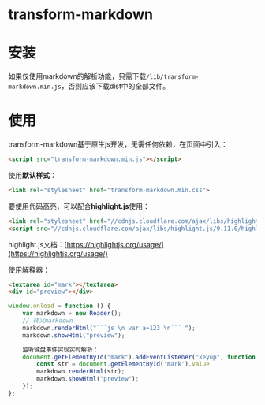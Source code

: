 # transform-markdown


# 安装
如果仅使用markdown的解析功能，只需下载`/lib/transform-markdown.min.js`，否则应该下载dist中的全部文件。

# 使用
transform-markdown基于原生js开发，无需任何依赖，在页面中引入：
```html
<script src="transform-markdown.min.js"></script>
```
使用**默认样式**：
```html
<link rel="stylesheet" href="transform-markdown.min.css">
```
要使用代码高亮，可以配合**highlight.js**使用：
```html
<link rel="stylesheet" href="//cdnjs.cloudflare.com/ajax/libs/highlight.js/9.11.0/styles/default.min.css">
<script src="//cdnjs.cloudflare.com/ajax/libs/highlight.js/9.11.0/highlight.min.js"></script>
```
highlight.js文档：[https://highlightjs.org/usage/](https://highlightjs.org/usage/)

使用解释器：
```html
<textarea id="mark"></textarea>
<div id="preview"></div>
```

```js
window.onload = function () {
    var markdown = new Reader();
    // 转义markdown
    markdown.renderHtml("```js \n var a=123 \n``` ");
    markdown.showHtml("preview");

    监听键盘事件实现实时解析：
    document.getElementById("mark").addEventListener("keyup", function () {
        const str = document.getElementById('mark').value
        markdown.renderHtml(str);
        markdown.showHtml("preview");
    });
};
```
